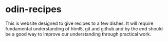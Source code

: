 # odin-recipes

This is website designed to give recipes to a few dishes.
It will require fundamental understanding of html5, git and github and by the end should be a good way to improve our understanding through practical work.